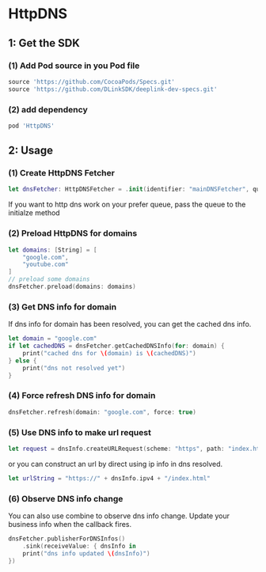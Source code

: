 # HttpDNS

## 1: Get the SDK

### (1) Add Pod source in you Pod file

```Ruby
source 'https://github.com/CocoaPods/Specs.git'
source 'https://github.com/DLinkSDK/deeplink-dev-specs.git'
```

### (2) add dependency
```Ruby
pod 'HttpDNS'
```

## 2: Usage

### (1) Create HttpDNS Fetcher
```swift
let dnsFetcher: HttpDNSFetcher = .init(identifier: "mainDNSFetcher", queue: .init(identifier: "mainDNSFetcher", queue: .global()))
```
If you want to http dns work on your prefer queue, pass the queue to the initialze method

### (2) Preload HttpDNS for domains
```swift
let domains: [String] = [
    "google.com",
    "youtube.com"
]
// preload some domains
dnsFetcher.preload(domains: domains)
```
### (3) Get DNS info for domain
If dns info for domain has been resolved, you can get the cached dns info.
```swift
let domain = "google.com"
if let cachedDNS = dnsFetcher.getCachedDNSInfo(for: domain) { 
    print("cached dns for \(domain) is \(cachedDNS)")
} else {
    print("dns not resolved yet")
}

```
### (4) Force refresh DNS info for domain
```swift
dnsFetcher.refresh(domain: "google.com", force: true)
```

### (5) Use DNS info to make url request
```swift
let request = dnsInfo.createURLRequest(scheme: "https", path: "index.html")
```
or you can construct an url by direct using ip info in dns resolved.
```swift
let urlString = "https://" + dnsInfo.ipv4 + "/index.html"
```

### (6) Observe DNS info change
You can also use combine to observe dns info change. Update your business info when the callback fires. 
```swift
dnsFetcher.publisherForDNSInfos()
    .sink(receiveValue: { dnsInfo in
    print("dns info updated \(dnsInfo)")
})
```

